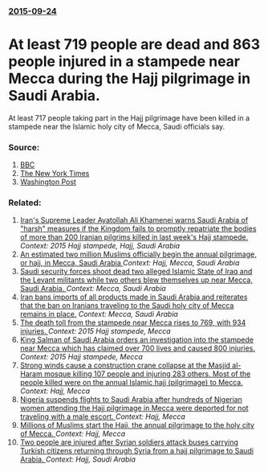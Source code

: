 ### [2015-09-24](/news/2015/09/24/index.md)

# At least 719 people are dead and 863 people injured in a stampede near Mecca during the Hajj pilgrimage in Saudi Arabia. 

At least 717 people taking part in the Hajj pilgrimage have been killed in a stampede near the Islamic holy city of Mecca, Saudi officials say.


### Source:

1. [BBC](http://www.bbc.com/news/world-middle-east-34346449)
2. [The New York Times](http://www.nytimes.com/2015/09/25/world/middleeast/mecca-stampede.html?emc=edit_na_20150924&nlid=66213151&ref=cta)
3. [Washington Post](https://www.washingtonpost.com/world/middle_east/the-latest-saudis-say-220-dead-in-hajj-stampede/2015/09/24/0b002e8a-629d-11e5-8475-781cc9851652_story.html)

### Related:

1. [Iran's Supreme Leader Ayatollah Ali Khamenei warns Saudi Arabia of "harsh" measures if the Kingdom fails to promptly repatriate the bodies of more than 200 Iranian pilgrims killed in last week's Hajj stampede. ](/news/2015/09/30/iran-s-supreme-leader-ayatollah-ali-khamenei-warns-saudi-arabia-of-harsh-measures-if-the-kingdom-fails-to-promptly-repatriate-the-bodies-o.md) _Context: 2015 Hajj stampede, Hajj, Saudi Arabia_
2. [ An estimated two million Muslims officially begin the annual pilgrimage, or hajj, in Mecca, Saudi Arabia ](/news/2006/01/8/an-estimated-two-million-muslims-officially-begin-the-annual-pilgrimage-or-hajj-in-mecca-saudi-arabia.md) _Context: Hajj, Mecca, Saudi Arabia_
3. [Saudi security forces shoot dead two alleged Islamic State of Iraq and the Levant militants while two others blew themselves up near Mecca, Saudi Arabia. ](/news/2016/05/5/saudi-security-forces-shoot-dead-two-alleged-islamic-state-of-iraq-and-the-levant-militants-while-two-others-blew-themselves-up-near-mecca.md) _Context: Mecca, Saudi Arabia_
4. [Iran bans imports of all products made in Saudi Arabia and reiterates that the ban on Iranians traveling to the Saudi holy city of Mecca remains in place.](/news/2016/01/7/iran-bans-imports-of-all-products-made-in-saudi-arabia-and-reiterates-that-the-ban-on-iranians-traveling-to-the-saudi-holy-city-of-mecca-rem.md) _Context: Mecca, Saudi Arabia_
5. [The death toll from the stampede near Mecca rises to 769, with 934 injuries. ](/news/2015/09/26/the-death-toll-from-the-stampede-near-mecca-rises-to-769-with-934-injuries.md) _Context: 2015 Hajj stampede, Mecca_
6. [King Salman of Saudi Arabia orders an investigation into the stampede near Mecca which has claimed over 700 lives and caused 800 injuries. ](/news/2015/09/25/king-salman-of-saudi-arabia-orders-an-investigation-into-the-stampede-near-mecca-which-has-claimed-over-700-lives-and-caused-800-injuries.md) _Context: 2015 Hajj stampede, Mecca_
7. [Strong winds cause a construction crane collapse at the Masjid al-Haram mosque killing 107 people and injuring 283 others. Most of the people killed were on the annual Islamic hajj (pilgrimage) to Mecca. ](/news/2015/09/11/strong-winds-cause-a-construction-crane-collapse-at-the-masjid-al-haram-mosque-killing-107-people-and-injuring-283-others-most-of-the-peopl.md) _Context: Hajj, Mecca_
8. [Nigeria suspends flights to Saudi Arabia after hundreds of Nigerian women attending the Hajj pilgrimage in Mecca were deported for not traveling with a male escort. ](/news/2012/09/28/nigeria-suspends-flights-to-saudi-arabia-after-hundreds-of-nigerian-women-attending-the-hajj-pilgrimage-in-mecca-were-deported-for-not-trave.md) _Context: Hajj, Mecca_
9. [Millions of Muslims start the Hajj, the annual pilgrimage to the holy city of Mecca. ](/news/2011/11/4/millions-of-muslims-start-the-hajj-the-annual-pilgrimage-to-the-holy-city-of-mecca.md) _Context: Hajj, Mecca_
10. [Two people are injured after Syrian soldiers attack buses carrying Turkish citizens returning through Syria from a hajj pilgrimage to Saudi Arabia. ](/news/2011/11/21/two-people-are-injured-after-syrian-soldiers-attack-buses-carrying-turkish-citizens-returning-through-syria-from-a-hajj-pilgrimage-to-saudi.md) _Context: Hajj, Saudi Arabia_
